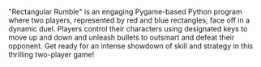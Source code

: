 
"Rectangular Rumble" is an engaging Pygame-based Python program where two players, represented by red and blue rectangles,
face off in a dynamic duel. Players control their characters using designated keys to move up and down and unleash bullets
to outsmart and defeat their opponent. Get ready for an intense showdown of skill and strategy in this thrilling two-player
game!
